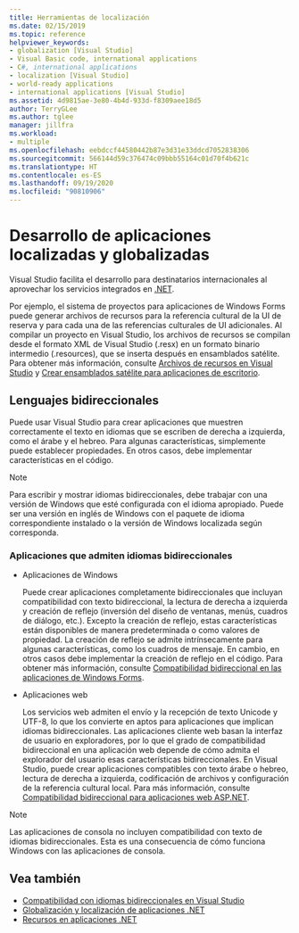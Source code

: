 ```yaml
---
title: Herramientas de localización
ms.date: 02/15/2019
ms.topic: reference
helpviewer_keywords:
- globalization [Visual Studio]
- Visual Basic code, international applications
- C#, international applications
- localization [Visual Studio]
- world-ready applications
- international applications [Visual Studio]
ms.assetid: 4d9815ae-3e80-4b4d-933d-f8309aee18d5
author: TerryGLee
ms.author: tglee
manager: jillfra
ms.workload:
- multiple
ms.openlocfilehash: eebdccf44580442b87e3d31e33ddcd7052838306
ms.sourcegitcommit: 566144d59c376474c09bbb55164c01d70f4b621c
ms.translationtype: HT
ms.contentlocale: es-ES
ms.lasthandoff: 09/19/2020
ms.locfileid: "90810906"
---
```

# <a name="develop-globalized-and-localized-apps"></a>Desarrollo de aplicaciones localizadas y globalizadas

Visual Studio facilita el desarrollo para destinatarios internacionales al aprovechar los servicios integrados en [.NET](/dotnet/standard/globalization-localization/).

Por ejemplo, el sistema de proyectos para aplicaciones de Windows Forms puede generar archivos de recursos para la referencia cultural de la UI de reserva y para cada una de las referencias culturales de UI adicionales. Al compilar un proyecto en Visual Studio, los archivos de recursos se compilan desde el formato XML de Visual Studio (.resx) en un formato binario intermedio (.resources), que se inserta después en ensamblados satélite. Para obtener más información, consulte [Archivos de recursos en Visual Studio](/dotnet/framework/resources/creating-resource-files-for-desktop-apps#VSResFiles) y [Crear ensamblados satélite para aplicaciones de escritorio](/dotnet/framework/resources/creating-satellite-assemblies-for-desktop-apps).

## <a name="bidirectional-languages"></a>Lenguajes bidireccionales

Puede usar Visual Studio para crear aplicaciones que muestren correctamente el texto en idiomas que se escriben de derecha a izquierda, como el árabe y el hebreo. Para algunas características, simplemente puede establecer propiedades. En otros casos, debe implementar características en el código.

> [!NOTE]
> Para escribir y mostrar idiomas bidireccionales, debe trabajar con una versión de Windows que esté configurada con el idioma apropiado. Puede ser una versión en inglés de Windows con el paquete de idioma correspondiente instalado o la versión de Windows localizada según corresponda.

### <a name="apps-that-support-bidirectional-languages"></a>Aplicaciones que admiten idiomas bidireccionales

- Aplicaciones de Windows

   Puede crear aplicaciones completamente bidireccionales que incluyan compatibilidad con texto bidireccional, la lectura de derecha a izquierda y creación de reflejo (inversión del diseño de ventanas, menús, cuadros de diálogo, etc.). Excepto la creación de reflejo, estas características están disponibles de manera predeterminada o como valores de propiedad. La creación de reflejo se admite intrínsecamente para algunas características, como los cuadros de mensaje. En cambio, en otros casos debe implementar la creación de reflejo en el código. Para obtener más información, consulte [Compatibilidad bidireccional en las aplicaciones de Windows Forms](/dotnet/framework/winforms/advanced/bi-directional-support-for-windows-forms-applications).

- Aplicaciones web

   Los servicios web admiten el envío y la recepción de texto Unicode y UTF-8, lo que los convierte en aptos para aplicaciones que implican idiomas bidireccionales. Las aplicaciones cliente web basan la interfaz de usuario en exploradores, por lo que el grado de compatibilidad bidireccional en una aplicación web depende de cómo admita el explorador del usuario esas características bidireccionales. En Visual Studio, puede crear aplicaciones compatibles con texto árabe o hebreo, lectura de derecha a izquierda, codificación de archivos y configuración de la referencia cultural local. Para más información, consulte [Compatibilidad bidireccional para aplicaciones web ASP.NET](/previous-versions/6eedwbtt(v=vs.140)).

> [!NOTE]
> Las aplicaciones de consola no incluyen compatibilidad con texto de idiomas bidireccionales. Esta es una consecuencia de cómo funciona Windows con las aplicaciones de consola.

## <a name="see-also"></a>Vea también

- [Compatibilidad con idiomas bidireccionales en Visual Studio](use-bidirectional-languages.md)
- [Globalización y localización de aplicaciones .NET](/dotnet/standard/globalization-localization/)
- [Recursos en aplicaciones .NET](/dotnet/framework/resources/)